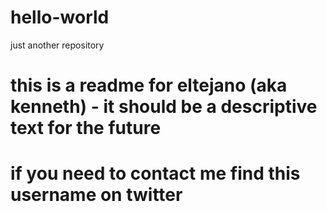 # hello-world
just another repository
#
# this is a readme for eltejano (aka kenneth) - it should be a descriptive text for the future
# if you need to contact me find this username on twitter
#
